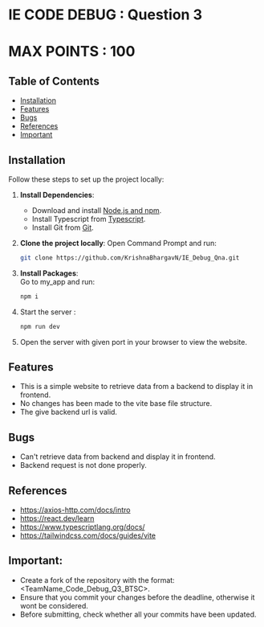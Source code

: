﻿# IE CODE DEBUG : Question 3

# MAX POINTS : 100

## Table of Contents

- [Installation](#installation)
- [Features](#features)
- [Bugs](#bugs)
- [References](#references)
- [Important](#important)

## Installation

Follow these steps to set up the project locally:

1. **Install Dependencies**:

   - Download and install [Node.js and npm](https://docs.npmjs.com/downloading-and-installing-node-js-and-npm).
   - Install Typescript from [Typescript](https://www.typescriptlang.org/download/).
   - Install Git from [Git](https://git-scm.com/downloads).

2. **Clone the project locally**:
   Open Command Prompt and run:

   ```bash
   git clone https://github.com/KrishnaBhargavN/IE_Debug_Qna.git

   ```

3. **Install Packages**:  
   Go to my_app and run:

   ```bash
   npm i

   ```

4. Start the server :

   ```bash
   npm run dev

   ```

5. Open the server with given port in your browser to view the website.

## Features

- This is a simple website to retrieve data from a backend to display it in frontend.
- No changes has been made to the vite base file structure.
- The give backend url is valid.

## Bugs

- Can't retrieve data from backend and display it in frontend.
- Backend request is not done properly.

## References

- https://axios-http.com/docs/intro
- https://react.dev/learn
- https://www.typescriptlang.org/docs/
- https://tailwindcss.com/docs/guides/vite

## Important: 
* Create a fork of the repository with the format: <TeamName_Code_Debug_Q3_BTSC>.
* Ensure that you commit your changes before the deadline, otherwise it wont be considered.
* Before submitting, check whether all your commits have been updated.
